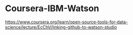 # Coursera-IBM-Watson
https://www.coursera.org/learn/open-source-tools-for-data-science/lecture/EcChV/linking-github-to-watson-studio
